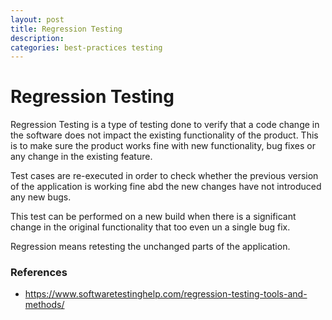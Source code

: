 ```yaml
---
layout: post
title: Regression Testing
description: 
categories: best-practices testing
---
```


# Regression Testing

Regression Testing is a type of testing done to verify that a
code change in the software does not impact the existing functionality
of the product. This is to make sure the product works fine with new
functionality, bug fixes or any change in the existing feature.  

Test cases are re-executed in order to check whether the previous version
of the application is working fine abd the new changes have not introduced
any new bugs.  

This test can be performed on a new build when there is a significant 
change in the original functionality that too even un a single bug fix.

Regression means retesting the unchanged parts of the application.

### References

- https://www.softwaretestinghelp.com/regression-testing-tools-and-methods/